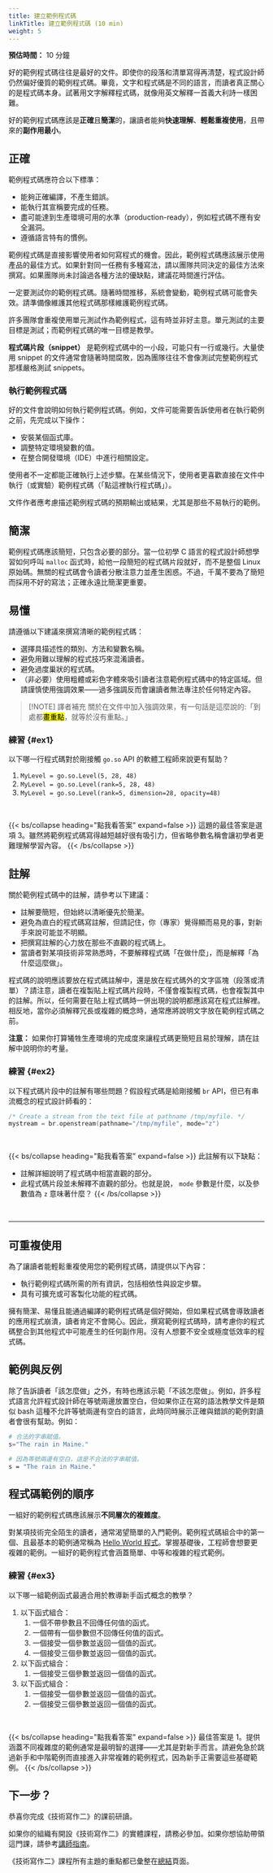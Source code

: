 ```yaml
---
title: 建立範例程式碼
linkTitle: 建立範例程式碼 (10 min)
weight: 5
---
```


**預估時間：** 10 分鐘

好的範例程式碼往往是最好的文件。即使你的段落和清單寫得再清楚，程式設計師仍然偏好優質的範例程式碼。畢竟，文字和程式碼是不同的語言，而讀者真正關心的是程式碼本身。試著用文字解釋程式碼，就像用英文解釋一首義大利詩一樣困難。

好的範例程式碼應該是**正確**且**簡潔**的，讓讀者能夠**快速理解**、**輕鬆重複使用**，且帶來的**副作用最小**。

## 正確

範例程式碼應符合以下標準：

* 能夠正確編譯，不產生錯誤。
* 能執行其宣稱要完成的任務。
* 盡可能達到生產環境可用的水準（production-ready），例如程式碼不應有安全漏洞。
* 遵循語言特有的慣例。

範例程式碼是直接影響使用者如何寫程式的機會。因此，範例程式碼應該展示使用產品的最佳方式。如果針對同一任務有多種寫法，請以團隊共同決定的最佳方法來撰寫。如果團隊尚未討論過各種方法的優缺點，建議花時間進行評估。

一定要測試你的範例程式碼。隨著時間推移，系統會變動，範例程式碼可能會失效。請準備像維護其他程式碼那樣維護範例程式碼。

許多團隊會重複使用單元測試作為範例程式，這有時並非好主意。單元測試的主要目標是測試；而範例程式碼的唯一目標是教學。

**程式碼片段（snippet）** 是範例程式碼中的一小段，可能只有一行或幾行。大量使用 snippet 的文件通常會隨著時間腐敗，因為團隊往往不會像測試完整範例程式那樣嚴格測試 snippets。

### 執行範例程式碼

好的文件會說明如何執行範例程式碼。例如，文件可能需要告訴使用者在執行範例之前，先完成以下操作：

* 安裝某個函式庫。
* 調整特定環境變數的值。
* 在整合開發環境（IDE）中進行相關設定。

使用者不一定都能正確執行上述步驟。在某些情況下，使用者更喜歡直接在文件中執行（或實驗）範例程式碼（「點這裡執行程式碼」）。

文件作者應考慮描述範例程式碼的預期輸出或結果，尤其是那些不易執行的範例。

## 簡潔

範例程式碼應該簡短，只包含必要的部分。當一位初學 C 語言的程式設計師想學習如何呼叫 `malloc` 函式時，給他一段簡短的程式碼片段就好，而不是整個 Linux 原始碼。無關的程式碼會令讀者分散注意力並產生困惑。不過，千萬不要為了簡短而採用不好的寫法；正確永遠比簡潔更重要。

## 易懂

請遵循以下建議來撰寫清晰的範例程式碼：

* 選擇具描述性的類別、方法和變數名稱。
* 避免用難以理解的程式技巧來混淆讀者。
* 避免過度巢狀的程式碼。
* （非必要）使用粗體或彩色字體來吸引讀者注意範例程式碼中的特定區域。但請謹慎使用強調效果——過多強調反而會讓讀者無法專注於任何特定內容。

> [!NOTE] 譯者補充
> 關於在文件中加入強調效果，有一句話是這麼說的:「到處都<mark>畫重點</mark>，就等於沒有重點。」

### 練習 {#ex1}

以下哪一行程式碼對於剛接觸 `go.so` API 的軟體工程師來說更有幫助？

1. `MyLevel = go.so.Level(5, 28, 48)`
2. `MyLevel = go.so.Level(rank=5, 28, 48)`
3. `MyLevel = go.so.Level(rank=5, dimension=28, opacity=48)`

<br />

{{< bs/collapse heading="點我看答案" expand=false >}}
這題的最佳答案是選項 3。雖然將範例程式碼寫得越短越好很有吸引力，但省略參數名稱會讓初學者更難理解學習內容。
{{< /bs/collapse >}}

## 註解

關於範例程式碼中的註解，請參考以下建議：

* 註解要簡短，但始終以清晰優先於簡潔。
* 避免為直白的程式碼寫註解，但請記住，你（專家）覺得顯而易見的事，對新手來說可能並不明顯。
* 把撰寫註解的心力放在那些不直觀的程式碼上。
* 當讀者對某項技術非常熟悉時，不要解釋程式碼「在做什麼」，而是解釋「為什麼這麼做」。

程式碼的說明應該要放在程式碼註解中，還是放在程式碼外的文字區塊（段落或清單）？請注意，讀者在複製貼上程式碼片段時，不僅會複製程式碼，也會複製其中的註解。所以，任何需要在貼上程式碼時一併出現的說明都應該寫在程式註解裡。相反地，當你必須解釋冗長或複雜的概念時，通常應將說明文字放在範例程式碼之前。

**注意：** 如果你打算犧牲生產環境的完成度來讓程式碼更簡短且易於理解，請在註解中說明你的考量。

### 練習 {#ex2}

以下程式碼片段中的註解有哪些問題？假設程式碼是給剛接觸 `br` API，但已有串流概念的程式設計師看的：

```c
/* Create a stream from the text file at pathname /tmp/myfile. */
mystream = br.openstream(pathname="/tmp/myfile", mode="z")
```

<br />

{{< bs/collapse heading="點我看答案" expand=false >}}
此註解有以下缺點：

* 註解詳細說明了程式碼中相當直觀的部分。
* 此程式碼片段並未解釋不直觀的部分。也就是說， `mode` 參數是什麼，以及參數值為 `z` 意味著什麼？
{{< /bs/collapse >}}

<br />

---

## 可重複使用

為了讓讀者能輕鬆重複使用您的範例程式碼，請提供以下內容：

* 執行範例程式碼所需的所有資訊，包括相依性與設定步驟。
* 具有可擴充或可客製化功能的程式碼。

擁有簡潔、易懂且能通過編譯的範例程式碼是個好開始，但如果程式碼會導致讀者的應用程式崩潰，讀者肯定不會開心。因此，撰寫範例程式碼時，請考慮你的程式碼整合到其他程式中可能產生的任何副作用。沒有人想要不安全或極度低效率的程式碼。

## 範例與反例

除了告訴讀者「該怎麼做」之外，有時也應該示範「不該怎麼做」。例如，許多程式語言允許程式設計師在等號兩邊放置空白，但如果你正在寫的語法教學文件是類似 bash 這種不允許等號兩邊有空白的語言，此時同時展示正確與錯誤的範例對讀者會很有幫助。例如：

<i class="fa-solid fa-thumbs-up fa-lg" style="color: green;"></i>

```bash
# 合法的字串賦值。
s="The rain in Maine."
```

<i class="fa-solid fa-thumbs-down fa-lg" style="color: red;"></i>

```bash
# 因為等號兩邊有空白，這是不合法的字串賦值。
s = "The rain in Maine."
```

## 程式碼範例的順序

一組好的範例程式碼應該展示**不同層次的複雜度**。

對某項技術完全陌生的讀者，通常渴望簡單的入門範例。範例程式碼組合中的第一個、且最基本的範例通常稱為 [Hello World 程式](https://zh.wikipedia.org/wiki/%22Hello,_World!%22_program)。掌握基礎後，工程師會想要更複雜的範例。一組好的範例程式會涵蓋簡單、中等和複雜的程式範例。

### 練習 {#ex3}

以下哪一組範例函式最適合用於教導新手函式概念的教學？

1. 以下函式組合：
   1. 一個不帶參數且不回傳任何值的函式。
   2. 一個帶有一個參數但不回傳任何值的函式。
   3. 一個接受一個參數並返回一個值的函式。
   4. 一個接受三個參數並返回一個值的函式。
2. 以下函式組合：
   1. 一個接受三個參數並返回一個值的函式。
3. 以下函式組合：
   1. 一個接受一個參數並返回一個值的函式。
   2. 一個接受三個參數並返回一個值的函式。

<br />

{{< bs/collapse heading="點我看答案" expand=false >}}
最佳答案是 1。提供涵蓋不同複雜度的範例通常是最明智的選擇——尤其是對新手而言。請避免急於跳過新手和中階範例而直接進入非常複雜的範例程式，因為新手正需要這些基礎範例。
{{< /bs/collapse >}}

## 下一步？

恭喜你完成《技術寫作二》的課前研讀。

如果你的組織有開設《技術寫作二》的實體課程，請務必參加。如果你想協助帶領這門課，請參考[講師指南](https://developers.google.com/tech-writing/for-instructors/two/instructors-guide)。

《技術寫作二》課程所有主題的重點都已彙整在[總結](../summary/)頁面。
